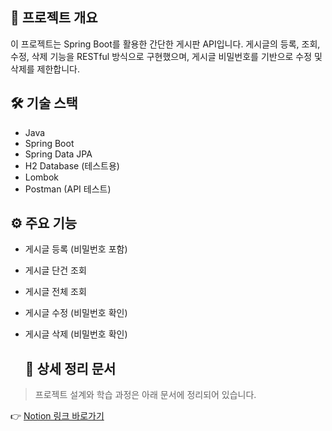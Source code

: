 ## 📌 프로젝트 개요

이 프로젝트는 Spring Boot를 활용한 간단한 게시판 API입니다. 게시글의 등록, 조회, 수정, 삭제 기능을 RESTful 방식으로 구현했으며, 게시글 비밀번호를 기반으로 수정 및 삭제를 제한합니다.

## 🛠 기술 스택

- Java
- Spring Boot
- Spring Data JPA
- H2 Database (테스트용)
- Lombok
- Postman (API 테스트)
  
## ⚙️ 주요 기능

- 게시글 등록 (비밀번호 포함)
- 게시글 단건 조회
- 게시글 전체 조회
- 게시글 수정 (비밀번호 확인)
- 게시글 삭제 (비밀번호 확인)

  ## 🔗 상세 정리 문서

> 프로젝트 설계와 학습 과정은 아래 문서에 정리되어 있습니다.

👉 [Notion 링크 바로가기](https://peridot-chicken-4e7.notion.site/api-18d2627535248014bacee2a1eb35323b?source=copy_link)
